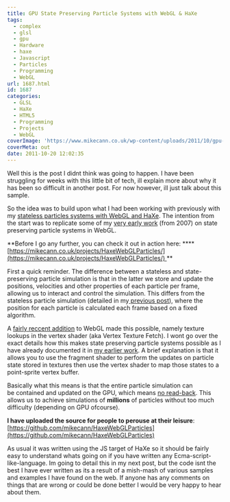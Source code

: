 ```yaml
---
title: GPU State Preserving Particle Systems with WebGL & HaXe
tags:
  - complex
  - glsl
  - gpu
  - Hardware
  - haxe
  - Javascript
  - Particles
  - Programming
  - WebGL
url: 1687.html
id: 1687
categories:
  - GLSL
  - HaXe
  - HTML5
  - Programming
  - Projects
  - WebGL
coverImage: 'https://www.mikecann.co.uk/wp-content/uploads/2011/10/gpu-preserve.png'
coverMeta: out
date: 2011-10-20 12:02:35
---
```


Well this is the post I didnt think was going to happen. I have been struggling for weeks with this little bit of tech, ill explain more about why it has been so difficult in another post. For now however, ill just talk about this sample.

<!-- more -->

So the idea was to build upon what I had been working with previously with my [stateless particles systems with WebGL and HaXe](https://mikecann.co.uk/programming/5000000-chrome-crawlers-why-not-haxe-webgl/). The intention from the start was to replicate some of my [very early work](https://mikecann.co.uk/university-projects/xnagpuparticles-1000000-dynamic-particles/) (from 2007) on state preserving particle systems in WebGL.

**Before I go any further, you can check it out in action here:
****[https://mikecann.co.uk/projects/HaxeWebGLParticles/](https://mikecann.co.uk/projects/HaxeWebGLParticles/) **

First a quick reminder. The difference between a stateless and state-preserving particle simulation is that in the latter we store and update the positions, velocities and other properties of each particle per frame, allowing us to interact and control the simulation. This differs from the stateless particle simulation (detailed in my[ previous post](https://mikecann.co.uk/programming/5000000-chrome-crawlers-why-not-haxe-webgl/)), where the position for each particle is calculated each frame based on a fixed algorithm.

A [fairly reccent addition](https://code.google.com/p/angleproject/issues/detail?id=95) to WebGL made this possible, namely texture lookups in the vertex shader (aka Vertex Texture Fetch). I wont go over the exact details how this makes state preserving particle systems possible as I have already documented it in [my earlier work](https://mikecann.co.uk/university-projects/xnagpuparticles-1000000-dynamic-particles/). A brief explanation is that it allows you to use the fragment shader to perform the updates on particle state stored in textures then use the vertex shader to map those states to a point-sprite vertex buffer.

Basically what this means is that the entire particle simulation can be contained and updated on the GPU, which means [no read-back](https://mikecann.co.uk/programming/5000000-chrome-crawlers-why-not-haxe-webgl/). This allows us to achieve simulations of **millions** of particles without too much difficulty (depending on GPU ofcourse).

**I have uploaded the source for people to perouse at their leisure**:
[https://github.com/mikecann/HaxeWebGLParticles](https://github.com/mikecann/HaxeWebGLParticles)

As usual it was written using the JS target of HaXe so it should be fairly easy to understand whats going on if you have written any Ecma-script-like-language. Im going to detail this in my next post, but the code isnt the best I have ever written as its a result of a mish-mash of various samples and examples I have found on the web. If anyone has any comments on things that are wrong or could be done better I would be very happy to hear about them.